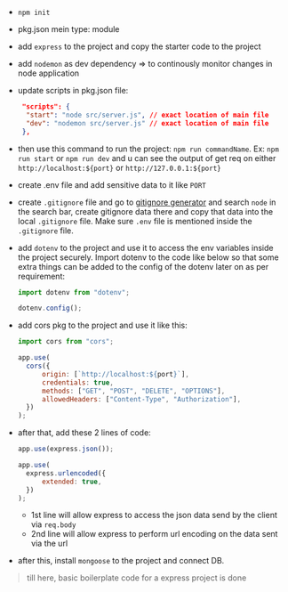 - `npm init`

- pkg.json mein type: module

- add `express` to the project and copy the starter code to the project

- add `nodemon` as dev dependency => to continously monitor changes in node application

- update scripts in pkg.json file:

  ```json
   "scripts": {
   	"start": "node src/server.js", // exact location of main file
   	"dev": "nodemon src/server.js" // exact location of main file
   },
  ```

- then use this command to run the project: `npm run commandName`. Ex: `npm run start` or `npm run dev` and u can see the output of get req on either `http://localhost:${port}` or `http://127.0.0.1:${port}`

- create .env file and add sensitive data to it like `PORT`

- create `.gitignore` file and go to [gitignore generator](https://mrkandreev.name/snippets/gitignore-generator/) and search `node` in the search bar, create gitignore data there and copy that data into the local `.gitignore` file. Make sure `.env` file is mentioned inside the `.gitignore` file.

- add `dotenv` to the project and use it to access the env variables inside the project securely. Import dotenv to the code like below so that some extra things can be added to the config of the dotenv later on as per requirement:

  ```javascript
  import dotenv from "dotenv";

  dotenv.config();
  ```

- add cors pkg to the project and use it like this:

  ```javascript
  import cors from "cors";

  app.use(
  	cors({
  		origin: [`http://localhost:${port}`],
  		credentials: true,
  		methods: ["GET", "POST", "DELETE", "OPTIONS"],
  		allowedHeaders: ["Content-Type", "Authorization"],
  	})
  );
  ```

- after that, add these 2 lines of code:

  ```javascript
  app.use(express.json());

  app.use(
  	express.urlencoded({
  		extended: true,
  	})
  );
  ```

  - 1st line will allow express to access the json data send by the client via `req.body`
  - 2nd line will allow express to perform url encoding on the data sent via the url

- after this, install `mongoose` to the project and connect DB.

> till here, basic boilerplate code for a express project is done
